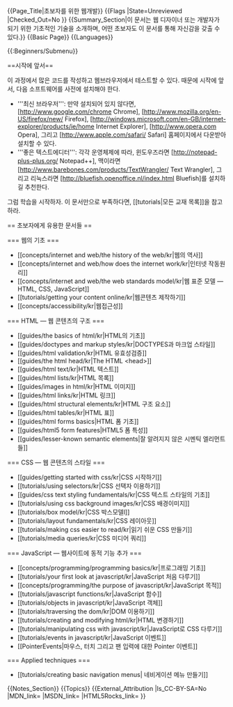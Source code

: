 {{Page_Title|초보자를 위한 웹개발}}
{{Flags
|State=Unreviewed
|Checked_Out=No
}}
{{Summary_Section|이 문서는 웹 디자이너 또는 개발자가 되기 위한 기초적인 기술을 소개하며, 어떤 초보자도 이 문서를 통해 자신감을 갖출 수 있다.}}
{{Basic Page}}
{{Languages}}

{{:Beginners/Submenu}}

==시작에 앞서==

이 과정에서 많은 코드를 작성하고 웹브라우저에서 테스트할 수 있다. 때문에 시작에 앞서, 다음 소프트웨어를 사전에 설치해야 한다.

* '''최신 브라우저''': 만약 설치되어 있지 않다면, [http://www.google.com/chrome Chrome], [http://www.mozilla.org/en-US/firefox/new/ Firefox], [http://windows.microsoft.com/en-GB/internet-explorer/products/ie/home Internet Explorer], [http://www.opera.com Opera], 그리고 [http://www.apple.com/safari/ Safari] 홈페이지에서 다운받아 설치할 수 있다.
* '''좋은 텍스트에디터''': 각각 운영체제에 따라, 윈도우즈라면 [http://notepad-plus-plus.org/ Notepad++], 맥이라면[http://www.barebones.com/products/TextWrangler/ Text Wrangler], 그리고 리눅스라면 [http://bluefish.openoffice.nl/index.html Bluefish]를 설치하길 추천한다.

그럼 학습을 시작하자. 이 문서만으로 부족하다면, [[tutorials|모든 교재 목록]]을 참고하라.

== 초보자에게 유용한 문서들 ==

=== 웹의 기초 ===

* [[concepts/internet and web/the history of the web/kr|웹의 역사]]
* [[concepts/internet and web/how does the internet work/kr|인터넷 작동원리]]
* [[concepts/internet and web/the web standards model/kr|웹 표준 모델 — HTML, CSS, JavaScript]]
* [[tutorials/getting your content online/kr|웹콘텐츠 제작하기]]
* [[concepts/accessibility/kr|웹접근성]]

=== HTML — 웹 콘텐츠의 구조 ===

* [[guides/the basics of html/kr|HTML의 기초]]
* [[guides/doctypes and markup styles/kr|DOCTYPES과 마크업 스타일]]
* [[guides/html validation/kr|HTML 유효성검증]]
* [[guides/the html head/kr|The HTML &lt;head&gt;]]
* [[guides/html text/kr|HTML 텍스트]]
* [[guides/html lists/kr|HTML 목록]]
* [[guides/images in html/kr|HTML 이미지]]
* [[guides/html links/kr|HTML 링크]]
* [[guides/html structural elements/kr|HTML 구조 요소]]
* [[guides/html tables/kr|HTML 표]]
* [[guides/html forms basics|HTML 폼 기초]]
* [[guides/html5 form features|HTML5 폼 특성]]
* [[guides/lesser-known semantic elements|잘 알려지지 않은 시멘틱 엘리먼트들]]

=== CSS — 웹 콘텐츠의 스타일 ===

* [[guides/getting started with css/kr|CSS 시작하기]]
* [[tutorials/using selectors/kr|CSS 선택자 이용하기]]
* [[guides/css text styling fundamentals/kr|CSS 텍스트 스타일의 기초]]
* [[tutorials/using css background images/kr|CSS 배경이미지]]
* [[tutorials/box model/kr|CSS 박스모델l]]
* [[tutorials/layout fundamentals/kr|CSS 레이아웃]]
* [[tutorials/making css easier to read/kr|읽기 쉬운 CSS 만들기]]
* [[tutorials/media queries/kr|CSS 미디어 쿼리]]

=== JavaScript — 웹사이트에 동적 기능 추가 ===

* [[concepts/programming/programming basics/kr|프로그래밍 기초]]
* [[tutorials/your first look at javascript/kr|JavaScript 처음 다루기]]
* [[concepts/programming/the purpose of javascript/kr|JavaScript 목적]]
* [[tutorials/javascript functions/kr|JavaScript 함수]]
* [[tutorials/objects in javascript/kr|JavaScript 객체]]
* [[tutorials/traversing the dom/kr|DOM 이용하기]]
* [[tutorials/creating and modifying html/kr|HTML 변경하기]]
* [[tutorials/manipulating css with javascript/kr|JavaScript로 CSS 다루기]]
* [[tutorials/events in javascript/kr|JavaScript 이벤트]]
* [[PointerEvents|마우스, 터치 그리고 팬 입력에 대한 Pointer 이벤트]]

=== Applied techniques ===

* [[tutorials/creating basic navigation menus| 네비게이션 메뉴 만들기]]

{{Notes_Section}}
{{Topics}}
{{External_Attribution
|Is_CC-BY-SA=No
|MDN_link=
|MSDN_link=
|HTML5Rocks_link=
}}